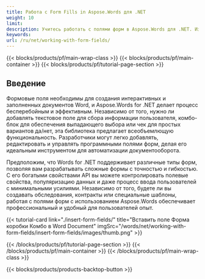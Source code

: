```yaml
---
title: Работа с Form Fills in Aspose.Words для .NET
weight: 10
limit:
description: Учитесь работать с полями форм в Aspose.Words для .NET. Изучайте возможности для добавления, редактирования и управления вводом текстов, комбо-боксом и легко проверять поля в квадрате.
keywords:
url: /ru/net/working-with-form-fields/
---
```

{{< blocks/products/pf/main-wrap-class >}}
{{< blocks/products/pf/main-container >}}
{{< blocks/products/pf/tutorial-page-section >}}

## Введение

Формовые поля необходимы для создания интерактивных и заполненных документов Word, и Aspose.Words for .NET делает процесс бесперебойным и эффективным. Независимо от того, нужно ли добавлять текстовое поле для сбора информации пользователя, комбо-блок для обеспечения выпадающего выбора или чек для простых вариантов да/нет, эта библиотека предлагает всеобъемлющую функциональность. Разработчики могут легко добавлять, редактировать и управлять программными полями форм, делая его идеальным инструментом для автоматизации документооборота.

Предположим, что Words for .NET поддерживает различные типы форм, позволяя вам разрабатывать сложные формы с точностью и гибкостью. С его богатыми свойствами API вы можете контролировать полевые свойства, популяризацию данных и даже процесс ввода пользователей с минимальными усилиями. Независимо от того, будете ли вы создавать обследования, контракты или специальные шаблоны, работая с полями форм с использованием Aspose.Words обеспечивает профессиональный и удобный для пользователей опыт.

{{< tutorial-card link="./insert-form-fields/" title="Вставить поле Форма коробки Комбо в Word Document" imgSrc="/words/net/working-with-form-fields/insert-form-fields/images/thumb.png" >}}

{{< /blocks/products/pf/tutorial-page-section >}}
{{< /blocks/products/pf/main-container >}}
{{< /blocks/products/pf/main-wrap-class >}}

{{< blocks/products/products-backtop-button >}}